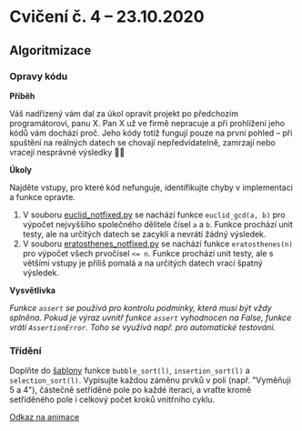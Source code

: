 # Cvičení č. 4 – 23.10.2020

## Algoritmizace

### Opravy kódu

**Příběh** 

Váš nadřízený vám dal za úkol opravit projekt po předchozím programátorovi, panu X. Pan X už ve firmě nepracuje a při prohlížení jeho kódů vám dochází proč. Jeho kódy totiž fungují pouze na první pohled – při spuštění na reálných datech se chovají nepředvídatelně, zamrzají nebo vracejí nesprávné výsledky :man_shrugging:

**Úkoly**

Najděte vstupy, pro které kód nefunguje, identifikujte chyby v implementaci a  funkce opravte.

1. V souboru [euclid_notfixed.py](euclid_notfixed.py) se nachází funkce `euclid_gcd(a, b)` pro výpočet nejvyššího společného dělitele čísel `a` a `b`. Funkce prochází unit testy, ale na určitých datech se zacyklí a nevrátí žádný výsledek. 
2. V souboru [eratosthenes_notfixed.py](eratosthenes_notfixed.py) se nachází funkce `eratosthenes(n)` pro výpočet všech prvočísel `<= n`. Funkce prochází unit testy, ale s většími vstupy je příliš pomalá a na určitých datech vrací špatný výsledek.

**Vysvětlivka**

*Funkce `assert` se používá pro kontrolu podmínky, která musí být vždy splněna. Pokud je výraz uvnitř funkce `assert` vyhodnocen na False, funkce vrátí `AssertionError`. Toho se využívá např. pro automatické testování.*

### Třídění

Doplňte do [šablony](quadratic_sorts_template.py) funkce `bubble_sort(l)`, `insertion_sort(l)` a `selection_sort(l)`. Vypisujte každou záměnu prvků v poli (např. "Vyměňuji 5 a 4"), částečně setříděné pole po každé iteraci, a vraťte kromě setříděného pole i celkový počet kroků vnitřního cyklu.

[Odkaz na animace](https://www.cs.usfca.edu/~galles/visualization/ComparisonSort.html)